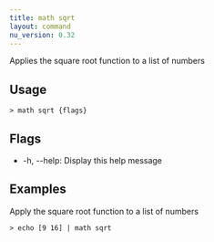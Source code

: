 ```yaml
---
title: math sqrt
layout: command
nu_version: 0.32
---
```

Applies the square root function to a list of numbers

## Usage
```shell
> math sqrt {flags} 
 ```

## Flags
* -h, --help: Display this help message

## Examples
  Apply the square root function to a list of numbers
```shell
> echo [9 16] | math sqrt
 ```

